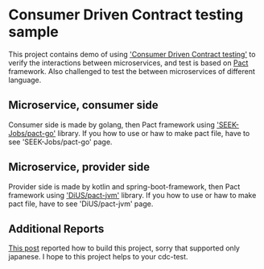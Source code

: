 # Consumer Driven Contract testing sample

This project contains demo of using ['Consumer Driven Contract testing'](https://martinfowler.com/articles/consumerDrivenContracts.html) to verify the interactions between microservices, and test is based on [Pact](https://github.com/realestate-com-au/pact) framework. Also challenged to test the between microservices of different language.

## Microservice, consumer side
Consumer side is made by golang, then Pact framework using ['SEEK-Jobs/pact-go'](https://github.com/seek-jobs/pact-go) library.
If you how to use or haw to make pact file, have to see 'SEEK-Jobs/pact-go' page.

## Microservice, provider side
Provider side is made by kotlin and spring-boot-framework, then Pact framework using ['DiUS/pact-jvm'](https://github.com/DiUS/pact-jvm/tree/master/pact-jvm-provider-junit) library.
If you how to use or haw to make pact file, have to see 'DiUS/pact-jvm' page.

## Additional Reports
[This post](http://naruto-io.hatenablog.com/entry/2017/01/28/215229) reported how to build this project, sorry that supported only japanese.
I hope to this project helps to your cdc-test.
